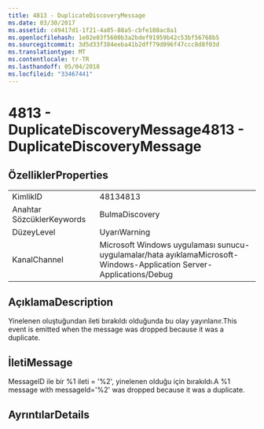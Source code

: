 ```yaml
---
title: 4813 - DuplicateDiscoveryMessage
ms.date: 03/30/2017
ms.assetid: c49417d1-1f21-4a85-88a5-cbfe108ac8a1
ms.openlocfilehash: 1e02e03f5600b3a2bdef91959b42c53bf56768b5
ms.sourcegitcommit: 3d5d33f384eeba41b2dff79d096f47ccc8d8f03d
ms.translationtype: MT
ms.contentlocale: tr-TR
ms.lasthandoff: 05/04/2018
ms.locfileid: "33467441"
---
```

# <a name="4813---duplicatediscoverymessage"></a><span data-ttu-id="cf348-102">4813 - DuplicateDiscoveryMessage</span><span class="sxs-lookup"><span data-stu-id="cf348-102">4813 - DuplicateDiscoveryMessage</span></span>
## <a name="properties"></a><span data-ttu-id="cf348-103">Özellikler</span><span class="sxs-lookup"><span data-stu-id="cf348-103">Properties</span></span>  
  
|||  
|-|-|  
|<span data-ttu-id="cf348-104">Kimlik</span><span class="sxs-lookup"><span data-stu-id="cf348-104">ID</span></span>|<span data-ttu-id="cf348-105">4813</span><span class="sxs-lookup"><span data-stu-id="cf348-105">4813</span></span>|  
|<span data-ttu-id="cf348-106">Anahtar Sözcükler</span><span class="sxs-lookup"><span data-stu-id="cf348-106">Keywords</span></span>|<span data-ttu-id="cf348-107">Bulma</span><span class="sxs-lookup"><span data-stu-id="cf348-107">Discovery</span></span>|  
|<span data-ttu-id="cf348-108">Düzey</span><span class="sxs-lookup"><span data-stu-id="cf348-108">Level</span></span>|<span data-ttu-id="cf348-109">Uyarı</span><span class="sxs-lookup"><span data-stu-id="cf348-109">Warning</span></span>|  
|<span data-ttu-id="cf348-110">Kanal</span><span class="sxs-lookup"><span data-stu-id="cf348-110">Channel</span></span>|<span data-ttu-id="cf348-111">Microsoft Windows uygulaması sunucu-uygulamalar/hata ayıklama</span><span class="sxs-lookup"><span data-stu-id="cf348-111">Microsoft-Windows-Application Server-Applications/Debug</span></span>|  
  
## <a name="description"></a><span data-ttu-id="cf348-112">Açıklama</span><span class="sxs-lookup"><span data-stu-id="cf348-112">Description</span></span>  
 <span data-ttu-id="cf348-113">Yinelenen oluştuğundan ileti bırakıldı olduğunda bu olay yayınlanır.</span><span class="sxs-lookup"><span data-stu-id="cf348-113">This event is emitted when the message was dropped because it was a duplicate.</span></span>  
  
## <a name="message"></a><span data-ttu-id="cf348-114">İleti</span><span class="sxs-lookup"><span data-stu-id="cf348-114">Message</span></span>  
 <span data-ttu-id="cf348-115">MessageID ile bir %1 ileti = '%2', yinelenen olduğu için bırakıldı.</span><span class="sxs-lookup"><span data-stu-id="cf348-115">A %1 message with messageId='%2' was dropped because it was a duplicate.</span></span>  
  
## <a name="details"></a><span data-ttu-id="cf348-116">Ayrıntılar</span><span class="sxs-lookup"><span data-stu-id="cf348-116">Details</span></span>

